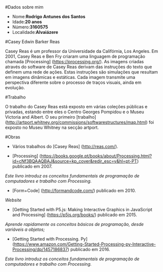 #Dados sobre mim

* Nome:**Rodrigo Antunes dos Santos**
* Idade:**20 anos**
* Número:**3160575**
* Localidade:**Alvaiázere**



#Casey Edwin Barker Reas

Casey Reas é um professor da Universidade da Califórnia, Los Angeles. 
Em 2001, Casey Reas e Ben Fry criaram uma linguagem de programação chamada [Processing] (https://processing.org/).
As imagens criadas através do software de Casey Reas derivam das instruções do texto que definem uma rede de ações. Estas instruções são simulações que resultam em imagens dinâmicas e estáticas. Cada imagem transmite uma perspectiva diferente sobre o processo de traços visuais, ainda em evolução. 

#Trabalho

O trabalho do Casey Reas está exposto em várias coleções públicas e privadas, estando entre eles o Centro Georges Pompidou e o Museu Victoria and Albert.
O seu primeiro [trabalho] (http://artport.whitney.org/commissions/softwarestructures/map.html) foi exposto no Museu Whitney na secção artport.

#Obras

* Vários trabalhos do [Casey Reas] (http://reas.com/).

* [Processing] (https://books.google.pt/books/about/Processing.html?id=cNf3BQAAQBAJ&source=kp_cover&redir_esc=y&hl=pt-PT) publicado em 2007.

_Este livro introduz os conceitos fundamentais de programação de computadores e trabalho com Processing._

* [Form+Code] (http://formandcode.com/) publicado em 2010.

_Website_

* [Getting Started with P5.js: Making Interactive Graphics in JavaScript and Processing] (https://p5js.org/books/) publicado em 2015.

_Aprende rapidamente os conceitos básicos de programação, desde variáveis a objetos;_

* [Getting Started with Processing. Py] (https://www.amazon.com/Getting-Started-Processing-py-Interactive-Processing/dp/1457186837) publicado em 2016.

_Este livro introduz os conceitos fundamentais de programação de computadores e trabalho com Processing._


